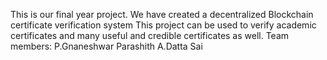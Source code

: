 This is our final year project.
We have created a decentralized Blockchain certificate verification system 
This project can be used to verify academic certificates and many useful and credible certificates as well.
Team members:
P.Gnaneshwar Parashith
A.Datta Sai
